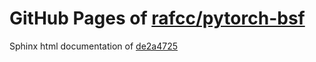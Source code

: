 GitHub Pages of [rafcc/pytorch-bsf](https://github.com/rafcc/pytorch-bsf.git)
===
Sphinx html documentation of [de2a4725](https://github.com/rafcc/pytorch-bsf/tree/de2a4725e41a4db6f4c66c49f47490b825fef61a)
